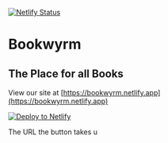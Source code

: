 [![Netlify Status](https://api.netlify.com/api/v1/badges/2824b8d5-f6de-4764-befd-3d8136496dc9/deploy-status)](https://app.netlify.com/sites/bookwyrm/deploys)

# Bookwyrm

## The Place for all Books

 View our site at [https://bookwyrm.netlify.app](https://bookwyrm.netlify.app)

[![Deploy to Netlify](https://www.netlify.com/img/deploy/button.svg)](https://app.netlify.com/start/deploy?repository=https://github.com/ztcollazo/BookWyrm)

The URL the button takes u
